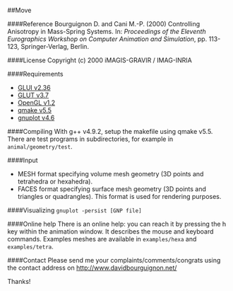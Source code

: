 ##Move

####Reference
Bourguignon D. and Cani M.-P. (2000) Controlling Anisotropy in Mass-Spring Systems. In: *Proceedings of the Eleventh Eurographics Workshop on Computer Animation and Simulation*, pp. 113-123, Springer-Verlag, Berlin.

####License
Copyright (c) 2000 iMAGIS-GRAVIR / IMAG-INRIA

####Requirements
* [GLUI v2.36](http://glui.sourceforge.net/)
* [GLUT v3.7](http://freeglut.sourceforge.net/)
* [OpenGL v1.2](http://www.opengl.org/)
* [qmake v5.5](http://www.qt.io/)
* [gnuplot v4.6](http://www.gnuplot.info/)

####Compiling
With g++ v4.9.2, setup the makefile using qmake v5.5. There are test programs in subdirectories, for example in `animal/geometry/test`.

####Input
* MESH format specifying volume mesh geometry (3D points and tetrahedra or hexahedra).
* FACES format specifying surface mesh geometry (3D points and triangles or quadrangles). This format is used for rendering purposes.

####Visualizing
`gnuplot -persist [GNP file]`

####Online help
There is an online help: you can reach it by pressing the h key within the animation window. It describes the mouse and keyboard commands. Examples meshes are available in `examples/hexa` and `examples/tetra`.

####Contact
Please send me your complaints/comments/congrats using the contact address on http://www.davidbourguignon.net/

Thanks!
